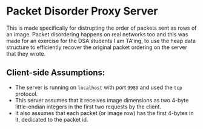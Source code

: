 # Packet Disorder Proxy Server

This is made specifically for distrupting the order of packets sent as rows of an image.
Packet disordering happens on real networks too and this was made for an exercise for the DSA students I am TA'ing, to use the heap data structure to efficiently recover the original packet ordering on the server that they wrote.

## Client-side Assumptions:
- The server is running on `localhost` with port `9989` and used the `tcp` protocol.
- This server assumes that it receives image dimensions as two 4-byte little-endian integers in the first two requests by the client.
- It also assumes that each packet (or image row) has the first 4-bytes in it, dedicated to the packet id.
